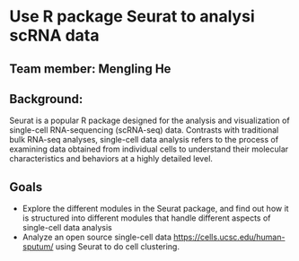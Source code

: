 # Use R package Seurat to analysi scRNA data

## Team member: Mengling He


## Background:  

Seurat is a popular R package designed for the analysis and visualization of single-cell RNA-sequencing (scRNA-seq) data. 
Contrasts with traditional bulk RNA-seq analyses, single-cell data analysis refers to the process of examining data obtained from individual cells to understand their molecular characteristics and behaviors at a highly detailed level.

## Goals
- Explore the different modules in the Seurat package, and find out how it is structured into different modules that handle different aspects of single-cell data analysis
- Analyze an open source single-cell data https://cells.ucsc.edu/human-sputum/ using Seurat to do cell clustering.
